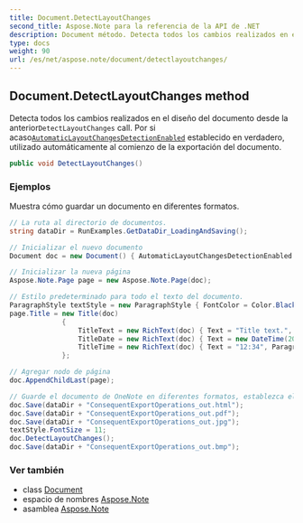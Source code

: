 ```yaml
---
title: Document.DetectLayoutChanges
second_title: Aspose.Note para la referencia de la API de .NET
description: Document método. Detecta todos los cambios realizados en el diseño del documento desde la anteriorDetectLayoutChanges call. Por si acasoAutomaticLayoutChangesDetectionEnabled establecido en verdadero utilizado automáticamente al comienzo de la exportación del documento.
type: docs
weight: 90
url: /es/net/aspose.note/document/detectlayoutchanges/
---
```

## Document.DetectLayoutChanges method

Detecta todos los cambios realizados en el diseño del documento desde la anterior`DetectLayoutChanges` call. Por si acaso[`AutomaticLayoutChangesDetectionEnabled`](../automaticlayoutchangesdetectionenabled/) establecido en verdadero, utilizado automáticamente al comienzo de la exportación del documento.

```csharp
public void DetectLayoutChanges()
```

### Ejemplos

Muestra cómo guardar un documento en diferentes formatos.

```csharp
// La ruta al directorio de documentos.
string dataDir = RunExamples.GetDataDir_LoadingAndSaving();

// Inicializar el nuevo documento
Document doc = new Document() { AutomaticLayoutChangesDetectionEnabled = false };

// Inicializar la nueva página
Aspose.Note.Page page = new Aspose.Note.Page(doc);

// Estilo predeterminado para todo el texto del documento.
ParagraphStyle textStyle = new ParagraphStyle { FontColor = Color.Black, FontName = "Arial", FontSize = 10 };
page.Title = new Title(doc)
             {
                 TitleText = new RichText(doc) { Text = "Title text.", ParagraphStyle = textStyle },
                 TitleDate = new RichText(doc) { Text = new DateTime(2011, 11, 11).ToString("D", CultureInfo.InvariantCulture), ParagraphStyle = textStyle },
                 TitleTime = new RichText(doc) { Text = "12:34", ParagraphStyle = textStyle }
             };

// Agregar nodo de página
doc.AppendChildLast(page);

// Guarde el documento de OneNote en diferentes formatos, establezca el tamaño de fuente del texto y detecte los cambios de diseño manualmente.
doc.Save(dataDir + "ConsequentExportOperations_out.html");            
doc.Save(dataDir + "ConsequentExportOperations_out.pdf");            
doc.Save(dataDir + "ConsequentExportOperations_out.jpg");            
textStyle.FontSize = 11;           
doc.DetectLayoutChanges();            
doc.Save(dataDir + "ConsequentExportOperations_out.bmp");
```

### Ver también

* class [Document](../)
* espacio de nombres [Aspose.Note](../../document/)
* asamblea [Aspose.Note](../../../)


